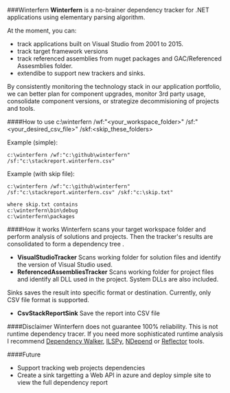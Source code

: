 ###Winterfern
**Winterfern** is a no-brainer dependency tracker for .NET applications using elementary parsing algorithm. 

At the moment, you can:
- track applications built on Visual Studio from 2001 to 2015.
- track target framework versions
- track referenced assemblies from nuget packages and GAC/Referenced Assesmblies folder.
- extendibe to support new trackers and sinks.

By consistently monitoring the technology stack in our application portfolio, we can better plan for component upgrades, monitor 3rd party usage, consolidate component versions, or strategize decommisioning of projects and tools.

####How to use
    c:\winterfern /wf:"<your_workspace_folder>" /sf:"<your_desired_csv_file>" /skf:<skip_these_folders>

Example (simple):

	c:\winterfern /wf:"c:\github\winterfern" /sf:"c:\stackreport.winterfern.csv"

Example (with skip file):

	c:\winterfern /wf:"c:\github\winterfern" /sf:"c:\stackreport.winterfern.csv" /skf:"c:\skip.txt"
    
    where skip.txt contains
    c:\winterfern\bin\debug
    c:\winterfern\packages

####How it works
Winterfern scans your target workspace folder and perform analysis of solutions and projects. Then the tracker's results are consolidated to form a dependency tree .

- **VisualStudioTracker**
Scans working folder for solution files and identify the version of Visual Studio used.
- **ReferencedAssembliesTracker**
Scans working folder for project files and identify all DLL used in the project. System DLLs are also included.

Sinks saves the result into specific format or destination. Currently, only CSV file format is supported.

- **CsvStackReportSink**
Save the report into CSV file

####Disclaimer
Winterfern does not guarantee 100% reliability. This is not runtime dependency tracer. If you need more sophisticated runtime analysis I recommend [Dependency Walker](http://www.dependencywalker.com/), [ILSPy](https://github.com/icsharpcode/ILSpy), [NDepend](http://www.ndepend.com/) or [Reflector](http://www.red-gate.com/products/dotnet-development/reflector/) tools.

####Future
- Support tracking web projects dependencies
- Create a sink targetting a Web API in azure and deploy simple site to view the full dependency report